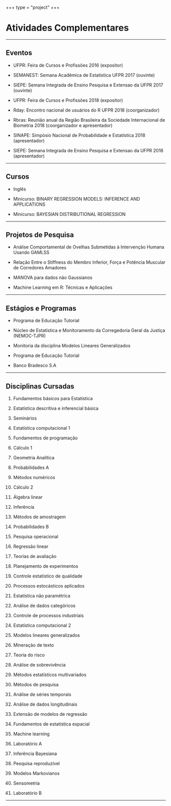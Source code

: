 +++
type = "project"
+++

Atividades Complementares
=========================

---

## Eventos

<p align="justify">
</p>

 - UFPR: Feira de Cursos e Profissões 2016 (expositor)
 
 - SEMANEST: Semana Acadêmica de Estatística UFPR 2017 (ouvinte)
 
 - SIEPE: Semana Integrada de Ensino Pesquisa e Extensao da UFPR 2017 (ouvinte)
 
 - UFPR: Feira de Cursos e Profissões 2018 (expositor)
 
 - Rday: Encontro nacional de usuários do R UFPR 2018 (coorganizador)
 
 - Rbras: Reunião anual da Região Brasileira da Sociedade Internacional de Biometria 2018 (coorganizador e apresentador)

 - SINAPE: Simpósio Nacional de Probabilidade e Estatística 2018 (apresentador)
 
 - SIEPE: Semana Integrada de Ensino Pesquisa e Extensao da UFPR 2018 (apresentador)
 
---

## Cursos

<p align="justify">

</p>

 - Inglês
 
 - Minicurso: BINARY REGRESSION MODELS: INFERENCE AND APPLICATIONS
 
 - Minicurso: BAYESIAN DISTRIBUTIONAL REGRESSION

---

## Projetos de Pesquisa

<p align="justify">
</p>

 - Análise Comportamental de Ovelhas Submetidas à Intervenção Humana Usando GAMLSS
 
 - Relação Entre o Stiffness do Membro Inferior, Força e Potência Muscular de Corredores Amadores
 
 - MANOVA para dados não Gaussianos
 
 - Machine Learning em R: Técnicas e Aplicações

---

## Estágios e Programas

<p align="justify">
</p>

 - Programa de Educação Tutorial
 
 - Núcleo de Estatística e Monitoramento da Corregedoria Geral da Justiça (NEMOC-TJPR)
 
 - Monitoria da disciplina Modelos Lineares Generalizados
 
 - Programa de Educação Tutorial
 
 - Banco Bradesco S.A

---

## Disciplinas Cursadas

<p align="justify">
</p>

1. Fundamentos básicos para Estatística
2. Estatística descritiva e inferencial básica

3. Seminários
4. Estatística computacional 1
5. Fundamentos de programação
6. Cálculo 1
7. Geometria Analítica

8. Probabilidades A
9. Métodos numéricos
10. Cálculo 2
11. Álgebra linear

12. Inferência
13. Métodos de amostragem
14. Probabilidades B
15. Pesquisa operacional

16. Regressão linear
17. Teorias de avaliação
18. Planejamento de experimentos
19. Controle estatístico de qualidade

20. Processos estocásticos aplicados
21. Estatística não paramétrica
22. Análise de dados categóricos
23. Controle de processos industriais

24. Estatística computacional 2
25. Modelos lineares generalizados
26. Mineração de texto
27. Teoria do risco

28. Análise de sobrevivência
29. Métodos estatísticos multivariados
30. Métodos de pesquisa

31. Análise de séries temporais
32. Análise de dados longitudinais
33. Extensão de modelos de regressão
34. Fundamentos de estatística espacial
35. Machine learning

36. Laboratório A
37. Inferência Bayesiana
38. Pesquisa reproduzível
39. Modelos Markovianos

40. Sensometria

41. Laboratório B

---
